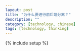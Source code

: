 ```yaml
---
layout: post
title: "为什么要进行前后端分离？"
description: ""
category: [technology, chinese]
tags: [technology, thinking]
---
```

{% include setup %}

